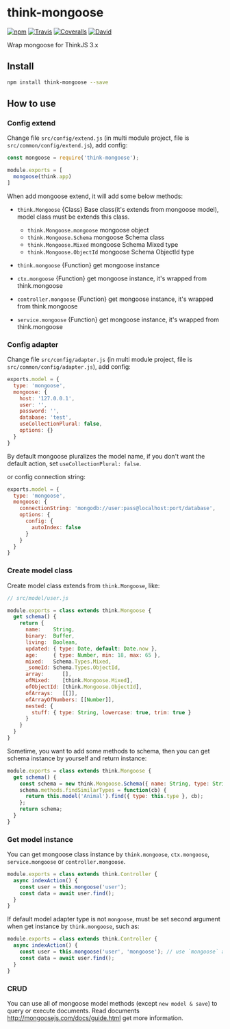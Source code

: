 # think-mongoose

[![npm](https://img.shields.io/npm/v/think-mongoose.svg?style=flat-square)]()
[![Travis](https://img.shields.io/travis/thinkjs/think-mongoose.svg?style=flat-square)]()
[![Coveralls](https://img.shields.io/coveralls/thinkjs/think-mongoose/master.svg?style=flat-square)]()
[![David](https://img.shields.io/david/thinkjs/think-mongoose.svg?style=flat-square)]()

Wrap mongoose for ThinkJS 3.x

## Install

```sh
npm install think-mongoose --save
```

## How to use

### Config extend

Change file `src/config/extend.js` (in multi module project, file is `src/common/config/extend.js`), add config:

```js
const mongoose = require('think-mongoose');

module.exports = [
  mongoose(think.app)
]
```

When add mongoose extend, it will add some below methods:

* `think.Mongoose` {Class} Base class(it's extends from mongoose model), model class must be extends this class.

  * `think.Mongoose.mongoose` mongoose object
  * `think.Mongoose.Schema` mongoose Schema class
  * `think.Mongoose.Mixed` mongoose Schema Mixed type
  * `think.Mongoose.ObjectId` mongoose Schema ObjectId type

* `think.mongoose` {Function} get mongoose instance
* `ctx.mongoose` {Function} get mongoose instance, it's wrapped from think.mongoose
* `controller.mongoose` {Function} get mongoose instance, it's wrapped from think.mongoose
* `service.mongoose` {Function} get mongoose instance, it's wrapped from think.mongoose

### Config adapter

Change file `src/config/adapter.js` (in multi module project, file is `src/common/config/adapter.js`), add config:

```js
exports.model = {
  type: 'mongoose',
  mongoose: {
    host: '127.0.0.1',
    user: '',
    password: '',
    database: 'test',
    useCollectionPlural: false,
    options: {}
  }
}
```

By default mongoose pluralizes the model name, if you don't want the default action, set `useCollectionPlural: false`.

or config connection string:

```js
exports.model = {
  type: 'mongoose',
  mongoose: {
    connectionString: 'mongodb://user:pass@localhost:port/database',
    options: {
      config: {
        autoIndex: false
      }
    }
  }
}
```

### Create model class

Create model class extends from `think.Mongoose`, like:

```js
// src/model/user.js

module.exports = class extends think.Mongoose {
  get schema() {
    return {
      name:    String,
      binary:  Buffer,
      living:  Boolean,
      updated: { type: Date, default: Date.now },
      age:     { type: Number, min: 18, max: 65 },
      mixed:   Schema.Types.Mixed,
      _someId: Schema.Types.ObjectId,
      array:      [],
      ofMixed:    [think.Mongoose.Mixed],
      ofObjectId: [think.Mongoose.ObjectId],
      ofArrays:   [[]],
      ofArrayOfNumbers: [[Number]],
      nested: {
        stuff: { type: String, lowercase: true, trim: true }
      }
    }
  }
}
```

Sometime, you want to add some methods to schema, then you can get schema instance by yourself and return instance:

```js
module.exports = class extends think.Mongoose {
  get schema() {
    const schema = new think.Mongoose.Schema({ name: String, type: String });
    schema.methods.findSimilarTypes = function(cb) {
      return this.model('Animal').find({ type: this.type }, cb);
    };
    return schema;
  }
}
```

### Get model instance

You can get mongoose class instance by `think.mongoose`, `ctx.mongoose`, `service.mongoose` or `controller.mongoose`.

```js
module.exports = class extends think.Controller {
  async indexAction() {
    const user = this.mongoose('user');
    const data = await user.find();
  }
}
```

If default model adapter type is not `mongoose`, must be set second argument when get instance by `think.mongoose`, such as:

```js
module.exports = class extends think.Controller {
  async indexAction() {
    const user = this.mongoose('user', 'mongoose'); // use `mongoose` adapter type
    const data = await user.find();
  }
}
```

### CRUD

You can use all of mongoose model methods (except `new model & save`) to query or execute documents. Read documents <http://mongoosejs.com/docs/guide.html> get more information.
